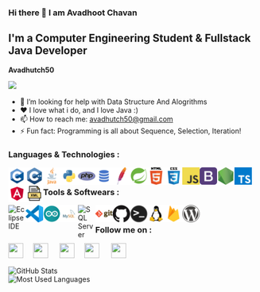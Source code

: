 ### Hi there 👋 I am Avadhoot Chavan

## I'm a Computer Engineering Student & Fullstack Java Developer

**Avadhutch50**

![](https://komarev.com/ghpvc/?username=Avadhutch50&label=GitHub%20Profile%20Views)
<!-- - 🔭 I’m currently working on-->
<!-- - 🌱 I’m currently learning Spring Boot & Angular - 👯 I’m looking to collaborate on ... -->
- 🤔 I’m looking for help with Data Structure And Alogrithms
- ❤️ I love what i do, and I love Java :)
- 📫 How to reach me: avadhutch50@gmail.com   <!-- - 😄 Pronouns: ... -->
- ⚡ Fun fact: Programming is all about Sequence, Selection, Iteration!


### Languages & Technologies :
<!-- <img align="left" alt="" width="26px" src=""/> -->
<img align="left" alt="C Programming" title="C Programming" width="35px" src="https://raw.githubusercontent.com/github/explore/f3e22f0dca2be955676bc70d6214b95b13354ee8/topics/c/c.png"/>

<img align="left" alt="C++ Programming" title="C++ Programming" width="35px" src="https://raw.githubusercontent.com/github/explore/80688e429a7d4ef2fca1e82350fe8e3517d3494d/topics/cpp/cpp.png"/>

<img align="left" alt="Java Programming" title="Java Programming" width="35px" src="https://raw.githubusercontent.com/github/explore/80688e429a7d4ef2fca1e82350fe8e3517d3494d/topics/java/java.png"/>

<img align="left" alt="Python Programming" title="Python Programming" width="35px" src="https://raw.githubusercontent.com/github/explore/80688e429a7d4ef2fca1e82350fe8e3517d3494d/topics/python/python.png"/>

<img align="left" alt="PHP" title="PHP" width="35px" src="https://raw.githubusercontent.com/github/explore/ccc16358ac4530c6a69b1b80c7223cd2744dea83/topics/php/php.png"/>

<img align="left" alt="SQL" title="SQL" width="35px" src="https://raw.githubusercontent.com/github/explore/80688e429a7d4ef2fca1e82350fe8e3517d3494d/topics/sql/sql.png" />

<img align="left" alt="Maven" title="Maven" width="35px" src="https://raw.githubusercontent.com/github/explore/80688e429a7d4ef2fca1e82350fe8e3517d3494d/topics/maven/maven.png"/>

<img align="left" alt="Spring Framework" title="Spring Boot" width="35px" src="https://raw.githubusercontent.com/github/explore/80688e429a7d4ef2fca1e82350fe8e3517d3494d/topics/spring-boot/spring-boot.png"/>

<img align="left" alt="HTML5" title="HTML5" width="35px" src="https://raw.githubusercontent.com/github/explore/80688e429a7d4ef2fca1e82350fe8e3517d3494d/topics/html/html.png" />

<img align="left" alt="CSS3" title="CSS3" width="35px" src="https://raw.githubusercontent.com/github/explore/80688e429a7d4ef2fca1e82350fe8e3517d3494d/topics/css/css.png" />

<img align="left" alt="JavaScript" title="JavaScript" width="35px" src="https://raw.githubusercontent.com/github/explore/80688e429a7d4ef2fca1e82350fe8e3517d3494d/topics/javascript/javascript.png" />

<img align="left" alt="Bootstrap" title="Bootstrap" width="35px"
src="https://raw.githubusercontent.com/github/explore/80688e429a7d4ef2fca1e82350fe8e3517d3494d/topics/bootstrap/bootstrap.png"/>

<img align="left" alt="Node JS" title="Node JS" width="35px" src="https://raw.githubusercontent.com/github/explore/80688e429a7d4ef2fca1e82350fe8e3517d3494d/topics/nodejs/nodejs.png" />

<img align="left" alt="Typescript" title="Typescript" width="35px"
src="https://raw.githubusercontent.com/github/explore/80688e429a7d4ef2fca1e82350fe8e3517d3494d/topics/typescript/typescript.png"/>

<img align="left" alt="Angular" title="Angular" width="35px"
src="https://raw.githubusercontent.com/github/explore/80688e429a7d4ef2fca1e82350fe8e3517d3494d/topics/angular/angular.png"/>

<img align="left" alt="XML" title="XML" width="35px"
src="https://raw.githubusercontent.com/github/explore/05a6f4c574a32b6b2f04c2e589f6c82d9df46a5d/topics/xml/xml.png"/>


<br>

### Tools & Softwears :
<img align="left" alt="Eclipse IDE" title="Eclipse IDE" width="35px"
src="https://cdn.iconscout.com/icon/free/png-256/eclipse-14-282371.png"/>

<img align="left" alt="Visual Studio Code" title="Visual Studio Code" width="35px" src="https://raw.githubusercontent.com/github/explore/80688e429a7d4ef2fca1e82350fe8e3517d3494d/topics/visual-studio-code/visual-studio-code.png" />

<img align="left" alt="Arduino" title="Arduino IDE" width="35px" src="https://raw.githubusercontent.com/github/explore/80688e429a7d4ef2fca1e82350fe8e3517d3494d/topics/arduino/arduino.png"/>

<img align="left" alt="MySQL" title="MySQL" width="35px" 
src="https://raw.githubusercontent.com/github/explore/80688e429a7d4ef2fca1e82350fe8e3517d3494d/topics/mysql/mysql.png" />

<img align="left" alt="SQL Server" title="SQL Server" width="35px" 
src="https://upload.wikimedia.org/wikipedia/de/8/8c/Microsoft_SQL_Server_Logo.svg"/>

<img align="left" alt="Git" title="Git" width="35px" 
src="https://raw.githubusercontent.com/github/explore/80688e429a7d4ef2fca1e82350fe8e3517d3494d/topics/git/git.png" />

<img align="left" alt="GitHub" title="GitHub" width="35px" src="https://raw.githubusercontent.com/github/explore/78df643247d429f6cc873026c0622819ad797942/topics/github/github.png" />

<!-- <img align="left" alt="GitLab" title="GitLab" width="35px" src="" /> -->

<img align="left" alt="Terminal" title="Terminal" width="35px" src="https://raw.githubusercontent.com/github/explore/80688e429a7d4ef2fca1e82350fe8e3517d3494d/topics/terminal/terminal.png" />

<img align="left" alt="Linux" title="Linux" width="35px" 
src="https://raw.githubusercontent.com/github/explore/80688e429a7d4ef2fca1e82350fe8e3517d3494d/topics/linux/linux.png"/>

<img align="left" alt="Firebase" title="Firebase" width="35px" src="https://raw.githubusercontent.com/github/explore/80688e429a7d4ef2fca1e82350fe8e3517d3494d/topics/firebase/firebase.png"/>

<img align="left" alt="Wordpress" title="Wordpress" width="35px" src="https://raw.githubusercontent.com/github/explore/80688e429a7d4ef2fca1e82350fe8e3517d3494d/topics/wordpress/wordpress.png"/>
<br>

### Follow me on :
<p>
<a href="https://twitter.com/Avadhutch50" target="blank"><img src="https://cdn.jsdelivr.net/npm/simple-icons@3.0.1/icons/twitter.svg" width="30" height="30"></a>&nbsp;&nbsp;&nbsp;&nbsp;
<a href="https://www.linkedin.com/in/chavan-avadhoot/" target="blank"><img src="https://cdn.jsdelivr.net/npm/simple-icons@3.0.1/icons/linkedin.svg" width="30" height="30"></a>
&nbsp;&nbsp;&nbsp;&nbsp;
<a href="https://stackoverflow.com/users/10681054/avadhut-chavan" target="blank"><img src="https://cdn.jsdelivr.net/npm/simple-icons@3.0.1/icons/stackoverflow.svg" width="30" height="30"></a>&nbsp;&nbsp;&nbsp;&nbsp;
<a href="https://www.facebook.com/avadhut.chavan.334" target="blank"><img src="https://cdn.jsdelivr.net/npm/simple-icons@3.0.1/icons/facebook.svg" width="30" height="30"></a>
&nbsp;&nbsp;&nbsp;&nbsp;
<a href="https://www.hackerearth.com/@avadhutch50" target="blank"><img src="https://cdn.jsdelivr.net/npm/simple-icons@3.0.1/icons/hackerearth.svg" width="30" height="30"></a>
</p>
<p>
  <img align="left" alt="GitHub Stats" title="GitHub Stats" width="400px"
  src="https://github-readme-stats.vercel.app/api?username=Avadhutch50&show_icons=true"/>
</p>
<p>
  <img align="left" alt="Most Used Languages" title="Most Used Languages" width="400px"
  src="https://github-readme-stats.vercel.app/api/top-langs/?username=Avadhutch50&layout=compact&hide=html"/>
</p>
